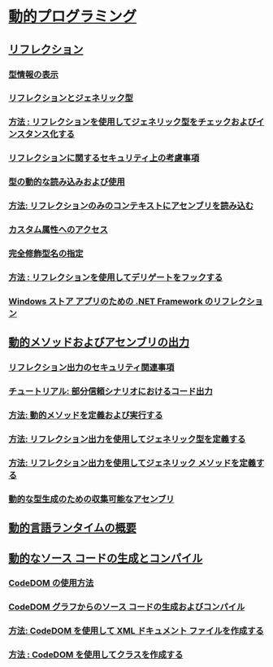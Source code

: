 # [動的プログラミング](index.md)
## [リフレクション](reflection.md)
### [型情報の表示](viewing-type-information.md)
### [リフレクションとジェネリック型](reflection-and-generic-types.md)
### [方法 : リフレクションを使用してジェネリック型をチェックおよびインスタンス化する](how-to-examine-and-instantiate-generic-types-with-reflection.md)
### [リフレクションに関するセキュリティ上の考慮事項](security-considerations-for-reflection.md)
### [型の動的な読み込みおよび使用](dynamically-loading-and-using-types.md)
### [方法: リフレクションのみのコンテキストにアセンブリを読み込む](how-to-load-assemblies-into-the-reflection-only-context.md)
### [カスタム属性へのアクセス](accessing-custom-attributes.md)
### [完全修飾型名の指定](specifying-fully-qualified-type-names.md)
### [方法 : リフレクションを使用してデリゲートをフックする](how-to-hook-up-a-delegate-using-reflection.md)
### [Windows ストア アプリのための .NET Framework のリフレクション](reflection-for-windows-store-apps.md)
## [動的メソッドおよびアセンブリの出力](emitting-dynamic-methods-and-assemblies.md)
### [リフレクション出力のセキュリティ関連事項](security-issues-in-reflection-emit.md)
### [チュートリアル: 部分信頼シナリオにおけるコード出力](walkthrough-emitting-code-in-partial-trust-scenarios.md)
### [方法: 動的メソッドを定義および実行する](how-to-define-and-execute-dynamic-methods.md)
### [方法: リフレクション出力を使用してジェネリック型を定義する](how-to-define-a-generic-type-with-reflection-emit.md)
### [方法: リフレクション出力を使用してジェネリック メソッドを定義する](how-to-define-a-generic-method-with-reflection-emit.md)
### [動的な型生成のための収集可能なアセンブリ](collectible-assemblies.md)
## [動的言語ランタイムの概要](dynamic-language-runtime-overview.md)
## [動的なソース コードの生成とコンパイル](dynamic-source-code-generation-and-compilation.md)
### [CodeDOM の使用方法](using-the-codedom.md)
### [CodeDOM グラフからのソース コードの生成およびコンパイル](generating-and-compiling-source-code-from-a-codedom-graph.md)
### [方法: CodeDOM を使用して XML ドキュメント ファイルを作成する](how-to-create-an-xml-documentation-file-using-codedom.md)
### [方法 : CodeDOM を使用してクラスを作成する](how-to-create-a-class-using-codedom.md)
